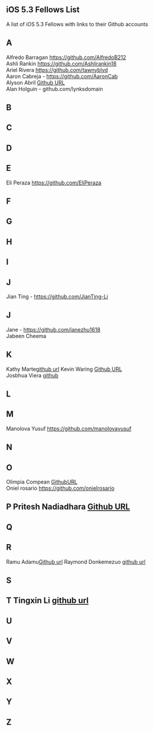 ## iOS 5.3 Fellows List

A list of iOS 5.3 Fellows with links to their Github accounts

## A 

Alfredo Barragan https://github.com/AlfredoB212  
Ashli Rankin https://github.com/Ashlirankin18  
Ariel Rivera https://github.com/tawnyblvd  
Aaron Cabreja - https://github.com/AaronCab  
Alyson Abril [Github URL](https://github.com/alysonabril)  
Alan Holguin - github.com/lynksdomain  

## B 

## C

## D

## E 

Eli Peraza https://github.com/EliPeraza

## F

## G

## H 

## I 

## J

Jian Ting - https://github.com/JianTing-Li  


## J 

Jane - https://github.com/janezhu1618    
Jabeen Cheema  

## K 

Kathy Marte[github url](https://github.com/Marte14) 
Kevin Waring [Github URL](https://github.com/kwaring3)  
Josbhua Viera [github](https://github.com/JoshuaViera)  

## L

## M
Manolova Yusuf
https://github.com/manolovayusuf

## N

## O  
Olimpia Compean [GithubURL](https://github.com/Olimpia1988)  
Oniel rosario https://github.com/onielrosario  

## P Pritesh Nadiadhara [Github URL](https://github.com/PNadiadhara)

## Q
 
## R

Ramu Adamu[Github url](https://github.com/ramuadamu/)
Raymond Donkemezuo [github url](https://github.com/Donkemezuo/) 
 
## S 

## T Tingxin Li [github url](https://github.com/vaslee)
## U

## V

## W

## X

## Y

## Z

